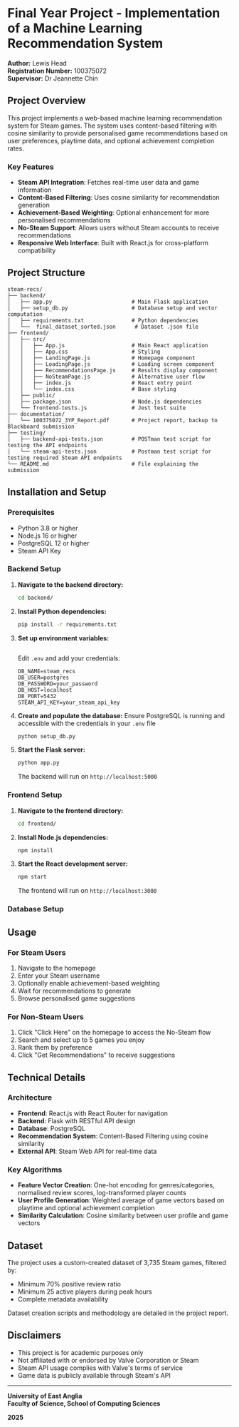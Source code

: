 # Final Year Project - Implementation of a Machine Learning Recommendation System

**Author:** Lewis Head  
**Registration Number:** 100375072  
**Supervisor:** Dr Jeannette Chin  

## Project Overview

This project implements a web-based machine learning recommendation system for Steam games. The system uses content-based filtering with cosine similarity to provide personalised game recommendations based on user preferences, playtime data, and optional achievement completion rates.

### Key Features
- **Steam API Integration**: Fetches real-time user data and game information
- **Content-Based Filtering**: Uses cosine similarity for recommendation generation
- **Achievement-Based Weighting**: Optional enhancement for more personalised recommendations
- **No-Steam Support**: Allows users without Steam accounts to receive recommendations
- **Responsive Web Interface**: Built with React.js for cross-platform compatibility

## Project Structure

```
steam-recs/
├── backend/
│   ├── app.py                         # Main Flask application
│   ├── setup_db.py                    # Database setup and vector computation
│   ├── requirements.txt               # Python dependencies
│   └──  final_dataset_sorted.json      # Dataset .json file
├── frontend/
│   ├── src/
│   │   ├── App.js                     # Main React application
│   │   ├── App.css                    # Styling
│   │   ├── LandingPage.js             # Homepage component
│   │   ├── LoadingPage.js             # Loading screen component
│   │   ├── RecommendationsPage.js     # Results display component
│   │   ├── NoSteamPage.js             # Alternative user flow
│   │   ├── index.js                   # React entry point
│   │   └── index.css                  # Base styling
│   ├── public/
│   ├── package.json                   # Node.js dependencies
│   └── frontend-tests.js              # Jest test suite
├── documentation/
│   └── 100375072_3YP_Report.pdf       # Project report, backup to Blackboard submission
├── testing/
│   ├── backend-api-tests.json         # POSTman test script for testing the API endpoints
│   └── steam-api-tests.json           # Postman test script for testing required Steam API endpoints
└── README.md                          # File explaining the submission
```

## Installation and Setup

### Prerequisites
- Python 3.8 or higher
- Node.js 16 or higher
- PostgreSQL 12 or higher
- Steam API Key

### Backend Setup

1. **Navigate to the backend directory:**
   ```bash
   cd backend/
   ```

2. **Install Python dependencies:**
   ```bash
   pip install -r requirements.txt
   ```

3. **Set up environment variables:**
   ```bash
   ```
   Edit `.env` and add your credentials:
   ```
   DB_NAME=steam_recs
   DB_USER=postgres
   DB_PASSWORD=your_password
   DB_HOST=localhost
   DB_PORT=5432
   STEAM_API_KEY=your_steam_api_key
   ```

4. **Create and populate the database:**
   Ensure PostgreSQL is running and accessible with the credentials in your `.env` file
   ```bash
   python setup_db.py
   ```

5. **Start the Flask server:**
   ```bash
   python app.py
   ```
   The backend will run on `http://localhost:5000`

### Frontend Setup

1. **Navigate to the frontend directory:**
   ```bash
   cd frontend/
   ```

2. **Install Node.js dependencies:**
   ```bash
   npm install
   ```

3. **Start the React development server:**
   ```bash
   npm start
   ```
   The frontend will run on `http://localhost:3000`

### Database Setup


## Usage

### For Steam Users
1. Navigate to the homepage
2. Enter your Steam username
3. Optionally enable achievement-based weighting
4. Wait for recommendations to generate
5. Browse personalised game suggestions

### For Non-Steam Users
1. Click "Click Here" on the homepage to access the No-Steam flow
2. Search and select up to 5 games you enjoy
3. Rank them by preference
4. Click "Get Recommendations" to receive suggestions


## Technical Details

### Architecture
- **Frontend**: React.js with React Router for navigation
- **Backend**: Flask with RESTful API design
- **Database**: PostgreSQL
- **Recommendation System**: Content-Based Filtering using cosine similarity
- **External API**: Steam Web API for real-time data

### Key Algorithms
- **Feature Vector Creation**: One-hot encoding for genres/categories, normalised review scores, log-transformed player counts
- **User Profile Generation**: Weighted average of game vectors based on playtime and optional achievement completion
- **Similarity Calculation**: Cosine similarity between user profile and game vectors

## Dataset

The project uses a custom-created dataset of 3,735 Steam games, filtered by:
- Minimum 70% positive review ratio
- Minimum 25 active players during peak hours
- Complete metadata availability

Dataset creation scripts and methodology are detailed in the project report.


## Disclaimers

- This project is for academic purposes only
- Not affiliated with or endorsed by Valve Corporation or Steam
- Steam API usage complies with Valve's terms of service
- Game data is publicly available through Steam's API

---

**University of East Anglia**  
**Faculty of Science, School of Computing Sciences**  

**2025**

